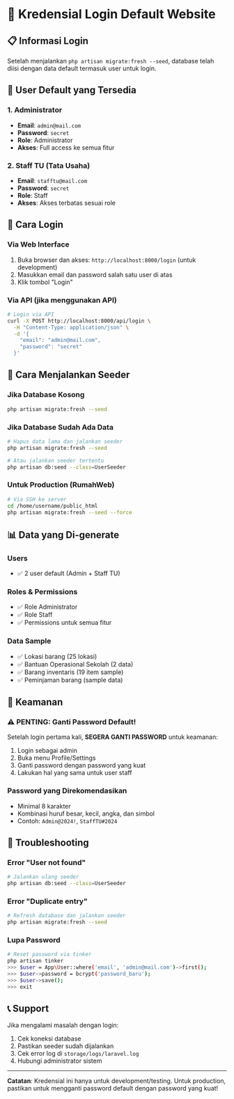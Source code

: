 # 🔐 Kredensial Login Default Website

## 📋 Informasi Login

Setelah menjalankan `php artisan migrate:fresh --seed`, database telah diisi dengan data default termasuk user untuk login.

## 👤 User Default yang Tersedia

### 1. Administrator
- **Email**: `admin@mail.com`
- **Password**: `secret`
- **Role**: Administrator
- **Akses**: Full access ke semua fitur

### 2. Staff TU (Tata Usaha)
- **Email**: `stafftu@mail.com`
- **Password**: `secret`
- **Role**: Staff
- **Akses**: Akses terbatas sesuai role

## 🚀 Cara Login

### Via Web Interface
1. Buka browser dan akses: `http://localhost:8000/login` (untuk development)
2. Masukkan email dan password salah satu user di atas
3. Klik tombol "Login"

### Via API (jika menggunakan API)
```bash
# Login via API
curl -X POST http://localhost:8000/api/login \
  -H "Content-Type: application/json" \
  -d '{
    "email": "admin@mail.com",
    "password": "secret"
  }'
```

## 🔧 Cara Menjalankan Seeder

### Jika Database Kosong
```bash
php artisan migrate:fresh --seed
```

### Jika Database Sudah Ada Data
```bash
# Hapus data lama dan jalankan seeder
php artisan migrate:fresh --seed

# Atau jalankan seeder tertentu
php artisan db:seed --class=UserSeeder
```

### Untuk Production (RumahWeb)
```bash
# Via SSH ke server
cd /home/username/public_html
php artisan migrate:fresh --seed --force
```

## 📊 Data yang Di-generate

### Users
- ✅ 2 user default (Admin + Staff TU)

### Roles & Permissions
- ✅ Role Administrator
- ✅ Role Staff
- ✅ Permissions untuk semua fitur

### Data Sample
- ✅ Lokasi barang (25 lokasi)
- ✅ Bantuan Operasional Sekolah (2 data)
- ✅ Barang inventaris (19 item sample)
- ✅ Peminjaman barang (sample data)

## 🔐 Keamanan

### ⚠️ PENTING: Ganti Password Default!
Setelah login pertama kali, **SEGERA GANTI PASSWORD** untuk keamanan:

1. Login sebagai admin
2. Buka menu Profile/Settings
3. Ganti password dengan password yang kuat
4. Lakukan hal yang sama untuk user staff

### Password yang Direkomendasikan
- Minimal 8 karakter
- Kombinasi huruf besar, kecil, angka, dan simbol
- Contoh: `Admin@2024!`, `StaffTU#2024`

## 🚨 Troubleshooting

### Error "User not found"
```bash
# Jalankan ulang seeder
php artisan db:seed --class=UserSeeder
```

### Error "Duplicate entry"
```bash
# Refresh database dan jalankan seeder
php artisan migrate:fresh --seed
```

### Lupa Password
```bash
# Reset password via tinker
php artisan tinker
>>> $user = App\User::where('email', 'admin@mail.com')->first();
>>> $user->password = bcrypt('password_baru');
>>> $user->save();
>>> exit
```

## 📞 Support

Jika mengalami masalah dengan login:
1. Cek koneksi database
2. Pastikan seeder sudah dijalankan
3. Cek error log di `storage/logs/laravel.log`
4. Hubungi administrator sistem

---

**Catatan**: Kredensial ini hanya untuk development/testing. Untuk production, pastikan untuk mengganti password default dengan password yang kuat!
